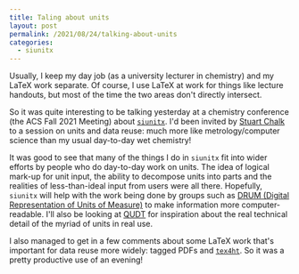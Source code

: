 ```yaml
---
title: Taling about units
layout: post
permalink: /2021/08/24/talking-about-units
categories:
  - siunitx
---
```


Usually, I keep my day job (as a university lecturer in chemistry) and my LaTeX
work  separate. Of course, I use LaTeX at work for things like lecture handouts,
but most of the time the two areas don't directly intersect.

So it was quite interesting to be talking yesterday at a chemistry conference
(the ACS Fall 2021 Meeting) about [`siunitx`](https://ctan.org/pkg/siunitx). I'd
been invited by [Stuart
Chalk](https://www.unf.edu/coas/chemistry/faculty/Stuart_Chalk.aspx) to a
session on units and data reuse: much more like metrology/computer science than
my usual day-to-day wet chemistry!

It was good to see that many of the things I do in `siunitx` fit into wider
efforts by people who do day-to-day work on units. The idea of logical mark-up
for unit input, the ability to decompose units into parts and the realities of
less-than-ideal input from users were all there. Hopefully, `siunitx` will help
with the work being done by groups such as [DRUM (Digital Representation of
Units of Measure)](https://codata.org/initiatives/task-groups/drum/) to make
information more computer-readable. I'll also be looking at
[QUDT](http://www.qudt.org/) for inspiration about the real technical detail
of the myriad of units in real use.

I also managed to get in a few comments about some LaTeX work that's important
for data reuse more widely: tagged PDFs and [`tex4ht`](https://tug.org/tex4ht/).
So it was a pretty productive use of an evening!

